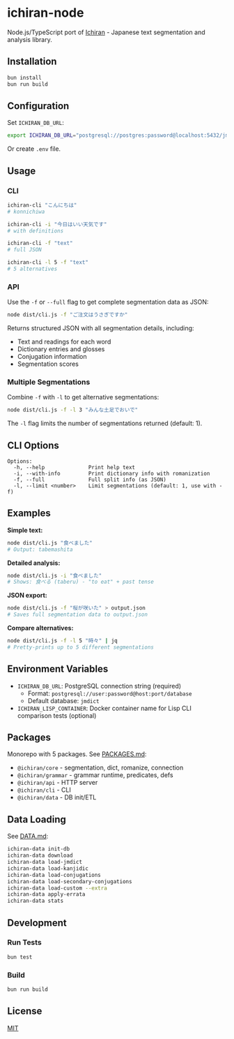 # ichiran-node

Node.js/TypeScript port of [Ichiran](https://github.com/tshatrov/ichiran) - Japanese text segmentation and analysis library.

## Installation

```bash
bun install
bun run build
```

## Configuration

Set `ICHIRAN_DB_URL`:

```bash
export ICHIRAN_DB_URL="postgresql://postgres:password@localhost:5432/jmdict"
```

Or create `.env` file.

## Usage

### CLI

```bash
ichiran-cli "こんにちは"
# konnichiwa

ichiran-cli -i "今日はいい天気です"
# with definitions

ichiran-cli -f "text"
# full JSON

ichiran-cli -l 5 -f "text"
# 5 alternatives
```

### API

Use the `-f` or `--full` flag to get complete segmentation data as JSON:

```bash
node dist/cli.js -f "ご注文はうさぎですか"
```

Returns structured JSON with all segmentation details, including:
- Text and readings for each word
- Dictionary entries and glosses
- Conjugation information
- Segmentation scores

### Multiple Segmentations

Combine `-f` with `-l` to get alternative segmentations:

```bash
node dist/cli.js -f -l 3 "みんな土足でおいで"
```

The `-l` flag limits the number of segmentations returned (default: 1).

## CLI Options

```
Options:
  -h, --help              Print help text
  -i, --with-info         Print dictionary info with romanization
  -f, --full              Full split info (as JSON)
  -l, --limit <number>    Limit segmentations (default: 1, use with -f)
```

## Examples

**Simple text:**
```bash
node dist/cli.js "食べました"
# Output: tabemashita
```

**Detailed analysis:**
```bash
node dist/cli.js -i "食べました"
# Shows: 食べる (taberu) - "to eat" + past tense
```

**JSON export:**
```bash
node dist/cli.js -f "桜が咲いた" > output.json
# Saves full segmentation data to output.json
```

**Compare alternatives:**
```bash
node dist/cli.js -f -l 5 "時々" | jq
# Pretty-prints up to 5 different segmentations
```

## Environment Variables

- `ICHIRAN_DB_URL`: PostgreSQL connection string (required)
  - Format: `postgresql://user:password@host:port/database`
  - Default database: `jmdict`
- `ICHIRAN_LISP_CONTAINER`: Docker container name for Lisp CLI comparison tests (optional)

## Packages

Monorepo with 5 packages. See [PACKAGES.md](./PACKAGES.md):

- `@ichiran/core` - segmentation, dict, romanize, connection
- `@ichiran/grammar` - grammar runtime, predicates, defs
- `@ichiran/api` - HTTP server
- `@ichiran/cli` - CLI
- `@ichiran/data` - DB init/ETL

## Data Loading

See [DATA.md](./DATA.md):

```bash
ichiran-data init-db
ichiran-data download
ichiran-data load-jmdict
ichiran-data load-kanjidic
ichiran-data load-conjugations
ichiran-data load-secondary-conjugations
ichiran-data load-custom --extra
ichiran-data apply-errata
ichiran-data stats
```

## Development

### Run Tests

```bash
bun test
```

### Build

```bash
bun run build
```

## License

[MIT](./LICENSE)
